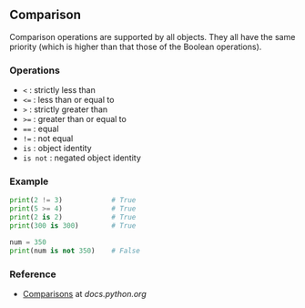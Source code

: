 ## Comparison

Comparison operations are supported by all objects. They all have the same priority (which is higher than that those of the Boolean operations).

### Operations

* `<` : strictly less than
* `<=` : less than or equal to
* `>` : strictly greater than
* `>=` : greater than or equal to
* `==` : equal
* `!=` : not equal
* `is` : object identity
* `is not` : negated object identity

### Example

```python
print(2 != 3)            # True
print(5 >= 4)            # True
print(2 is 2)            # True
print(300 is 300)        # True

num = 350
print(num is not 350)    # False
```

### Reference

* [Comparisons](https://docs.python.org/3/library/stdtypes.html#comparisons) at *docs.python.org*